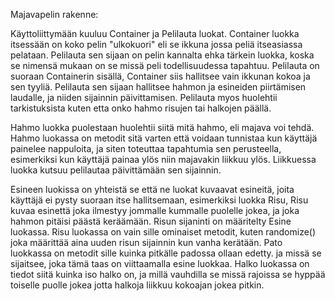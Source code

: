 ﻿Majavapelin rakenne:

Käyttoliittymään kuuluu Container ja Pelilauta luokat. Container luokka itsessään on koko pelin "ulkokuori" eli se ikkuna jossa peliä itseasiassa pelataan. Pelilauta sen sijaan on pelin kannalta ehka tärkein luokka, koska se nimensä mukaan on se missä peli todellisuudessa tapahtuu. Pelilauta on suoraan Containerin sisällä, Container siis hallitsee vain ikkunan kokoa ja sen tyyliä. Pelilauta sen sijaan hallitsee hahmon ja esineiden piirtämisen laudalle, ja niiden sijainnin päivittamisen. Pelilauta myos huolehtii tarkistuksista kuten etta onko hahmo risujen tai halkojen päällä.

Hahmo luokka puolestaan huolehtii siitä mitä hahmo, eli majava voi tehdä. Hahmo luokassa on metodit sitä varten että voidaan tunnistaa kun käyttäjä painelee nappuloita, ja siten toteuttaa tapahtumia sen perusteella, esimerkiksi kun käyttäjä painaa ylös niin majavakin liikkuu ylös. Liikkuessa luokka kutsuu pelilautaa päivittämään sen sijainnin.

Esineen luokissa on yhteistä se että ne luokat kuvaavat esineitä, joita käyttäjä ei pysty suoraan itse hallitsemaan, esimerkiksi luokka Risu, Risu kuvaa esinettä joka ilmestyy jommalle kummalle puolelle jokea, ja joka hahmon pitäisi päästä keräämään. Risun sijaninti on määritelty Esine luokassa. Risu luokassa on vain sille ominaiset metodit, kuten randomize() joka määrittää aina uuden risun sijainnin kun vanha kerätään. 
Pato luokkassa on metodit sille kuinka pitkälle padossa ollaan edetty. ja missä se sijaitsee, joka tämä taas on viittaamalla esine luokkaa.
Halko luokassa on tiedot siitä kuinka iso halko on, ja millä vauhdilla se missä rajoissa se hyppää toiselle puolle jokea jotta halkoja liikkuu kokoajan jokea pitkin. 